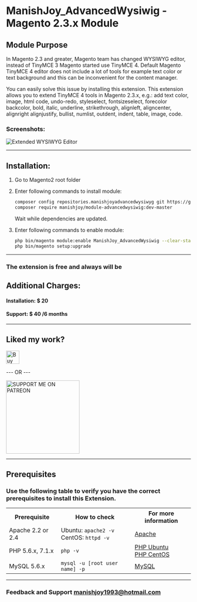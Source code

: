 # ManishJoy_AdvancedWysiwig - Magento 2.3.x Module

## Module Purpose
In Magento 2.3 and greater, Magento team has changed WYSIWYG editor, instead of TinyMCE 3 Magento started use TinyMCE 4. Default Magento TinyMCE 4 editor does not include a lot of tools for example text color or text background and this can be inconvenient for the content manager.

You can easily solve this issue by installing this extension. This extension allows you to extend TinyMCE 4 tools in Magento 2.3.x, e.g.: add text color, image, html code, undo-redo, styleselect, fontsizeselect, forecolor backcolor, bold, italic, underline, strikethrough, alignleft, aligncenter, alignright alignjustify, bullist, numlist, outdent, indent, table, image, code.

### Screenshots:

<img src="https://i.ibb.co/Yfn3N2S/Selection-054.png" alt="Extended WYSIWYG Editor" title="Extended WYSIWYG Editor">

___________________________________________________________________________________________________

## Installation:
1. Go to Magento2 root folder

2. Enter following commands to install module:

    ```bash
    composer config repositories.manishjoyadvancedwysiwyg git https://github.com/manishjoy/advancedwysiwig-m2.git
    composer require manishjoy/module-advancedwysiwig:dev-master
    ```
   Wait while dependencies are updated.

3. Enter following commands to enable module:

    ```bash
    php bin/magento module:enable ManishJoy_AdvancedWysiwig --clear-static-content
    php bin/magento setup:upgrade
    ```

___________________________________________________________________________________________________

### The extension is free and always will be

## Additional Charges:
#### Installation: $ 20
#### Support: $ 40 /6 months

___________________________________________________________________________________________________
## Liked my work?

<a href="https://www.paypal.me/manishjoy" rel="nofollow"><img height="36" src="https://manishjoy.github.io/img/coffee-btn-image.png" border="0" alt="Buy Me a Coffee" data-canonical-src="https://manishjoy.github.io/img/coffee-btn-image.png" style="max-width:100%;"></a>

--- OR ---

<a href='https://www.patreon.com/manishjoy' target='_blank'><img src='https://i.ibb.co/rHdTFtj/patreon-btn.jpg' width='200' border='0' alt='SUPPORT ME ON PATREON' /></a>

___________________________________________________________________________________________________
## Prerequisites

### Use the following table to verify you have the correct prerequisites to install this Extension.
<table>
	<tbody>
		<tr>
			<th>Prerequisite</th>
			<th>How to check</th>
			<th>For more information</th>
		</tr>
	<tr>
		<td>Apache 2.2 or 2.4</td>
		<td>Ubuntu: <code>apache2 -v</code><br>
		CentOS: <code>httpd -v</code></td>
		<td><a href="http://devdocs.magento.com/guides/v2.0/install-gde/prereq/apache.html">Apache</a></td>
	</tr>
	<tr>
		<td>PHP 5.6.x, 7.1.x</td>
		<td><code>php -v</code></td>
		<td><a href="http://devdocs.magento.com/guides/v2.0/install-gde/prereq/php-ubuntu.html">PHP Ubuntu</a><br><a href="http://devdocs.magento.com/guides/v2.0/install-gde/prereq/php-centos.html">PHP CentOS</a></td>
	</tr>
	<tr><td>MySQL 5.6.x</td>
	<td><code>mysql -u [root user name] -p</code></td>
	<td><a href="http://devdocs.magento.com/guides/v2.0/install-gde/prereq/mysql.html">MySQL</a></td>
	</tr>
</tbody>
</table>

___________________________________________________________________________________________________
### Feedback and Support <a href="mailto:manishjoy1993@hotmail.com">manishjoy1993@hotmail.com</a>
